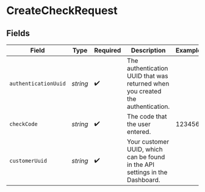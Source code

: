 # CreateCheckRequest


## Fields

| Field                                                                          | Type                                                                           | Required                                                                       | Description                                                                    | Example                                                                        |
| ------------------------------------------------------------------------------ | ------------------------------------------------------------------------------ | ------------------------------------------------------------------------------ | ------------------------------------------------------------------------------ | ------------------------------------------------------------------------------ |
| `authenticationUuid`                                                           | *string*                                                                       | :heavy_check_mark:                                                             | The authentication UUID that was returned when you created the authentication. |                                                                                |
| `checkCode`                                                                    | *string*                                                                       | :heavy_check_mark:                                                             | The code that the user entered.                                                | 123456                                                                         |
| `customerUuid`                                                                 | *string*                                                                       | :heavy_check_mark:                                                             | Your customer UUID, which can be found in the API settings in the Dashboard.   |                                                                                |